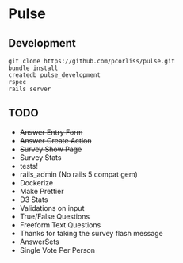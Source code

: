 # Pulse

## Development

```
git clone https://github.com/pcorliss/pulse.git
bundle install
createdb pulse_development
rspec
rails server
```

## TODO

* ~~Answer Entry Form~~
* ~~Answer Create Action~~
* ~~Survey Show Page~~
* ~~Survey Stats~~
* tests!
* rails_admin (No rails 5 compat gem)
* Dockerize
* Make Prettier
* D3 Stats
* Validations on input
* True/False Questions
* Freeform Text Questions
* Thanks for taking the survey flash message
* AnswerSets
* Single Vote Per Person
